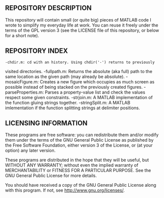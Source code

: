 REPOSITORY DESCRIPTION
----------------------

This repository will contain small (or quite big) pieces of MATLAB code I 
wrote to simplify my everyday life at work. You can reuse it freely under
the terms of the GPL version 3 (see the LICENSE file of this repository,
or below for a short note).

REPOSITORY INDEX
----------------
    -chdir.m: cd with an history. Using chdir('-') returns to previously 
visited directories.
    -fullpath.m: Returns the absolute (aka full) path to the same location 
as the given path (may already be absolute).
    -mosaicFigure.m: Creates a new figure which occupies as much screen as 
possible instead of being stacked on the previously created figures.
    -parseProperties.m: Parses a property-value list and check the values 
respect some given constraints.
    -strjoin.m: A MATLAB implementation of the function gluing strings 
together.
    -stringSplit.m: A MATLAB imlementation if the function splitting 
strings at delimiter positions.


LICENSING INFORMATION
---------------------
These programs are free software: you can redistribute them and/or modify
them under the terms of the GNU General Public License as published by
the Free Software Foundation, either version 3 of the License, or
(at your option) any later version.

These programs are distributed in the hope that they will be useful,
but WITHOUT ANY WARRANTY; without even the implied warranty of
MERCHANTABILITY or FITNESS FOR A PARTICULAR PURPOSE.  See the
GNU General Public License for more details.

You should have received a copy of the GNU General Public License
along with this program.  If not, see <http://www.gnu.org/licenses/>.
